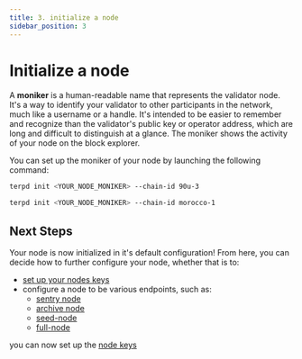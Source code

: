 ```yaml
---
title: 3. initialize a node
sidebar_position: 3
---
```


# Initialize a node

A **moniker** is a human-readable name that represents the validator node. It's a way to identify your validator to other participants in the network, much like a username or a handle. It's intended to be easier to remember and recognize than the validator's public key or operator address, which are long and difficult to distinguish at a glance. The moniker shows the activity of your node on the block explorer.

You can set up the moniker of your node by launching the following command:

<Container>
<Tabs>
<TabItem value="testnet" label="testnet">

```bash
terpd init <YOUR_NODE_MONIKER> --chain-id 90u-3
```
</TabItem>
<TabItem value="mainnet" label="mainnet">

```bash
terpd init <YOUR_NODE_MONIKER> --chain-id morocco-1
```

</TabItem>
</Tabs>
</Container>

## Next Steps

Your node is now initialized in it's default configuration! From here, you can decide how to further configure your node, whether that is to:
-  [set up your nodes keys](./keys.md)
-  configure a node to be various endpoints, such as:
    -  [sentry node](../../guides/nodes/sentry)
    -  [archive node](../../guides/nodes/archive)
    -  [seed-node](../../guides/seed)
    -  [full-node](../../guides/nodes/)

you can now set up the [node keys](./keys.md)